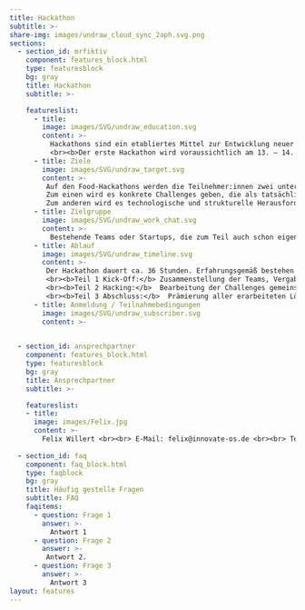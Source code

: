 ```yaml
---
title: Hackathon
subtitle: >-
share-img: images/undraw_cloud_sync_2aph.svg.png
sections:
  - section_id: mrfiktiv
    component: features_block.html
    type: featuresblock
    bg: gray
    title: Hackathon
    subtitle: >-

    featureslist:
      - title:
        image: images/SVG/undraw_education.svg
        content: >-
          Hackathons sind ein etabliertes Mittel zur Entwicklung neuer Lösungsansätze und bieten durch den offenen Ansatz einen leichten Zugang für interessierte Teilnehmer:innen sowie andere Stakeholder. Kombiniert mit einem interaktiven Programm und Unterstützung bei der Teambildung lassen sich Teams mit Potential zur Startup-Gründung bilden. Durch die Einbettung der Hackathons in einen weiteren Entwicklungsprozess mit angeschlossenen Bootcamps und der individuellen Betreuung können gezielt Startups aufgebaut und unterstützt werden.
          <br><b>Der erste Hackathon wird voraussichtlich am 13. – 14. Januar 2022 in Osnabrück stattfinden.</b>
      - title: Ziele
        image: images/SVG/undraw_target.svg
        content: >-
         Auf den Food-Hackathons werden die Teilnehmer:innen zwei unterschiedliche Arten von Herausforderungen begegnen.
         Zum einen wird es konkrete Challenges geben, die als tatsächliche Herausforderung in der Arbeit des Unternehmens oder der Institutionen aufgekommen sind. Praktische Lösungen werden mit einem Businessplan versehen. Ziel dieser Challenges ist es Teams zu schmieden, die auf dem Weg zu einer konkreten Lösung begleitet werden.
         Zum anderen wird es technologische und strukturelle Herausforderungen geben, denen sich aktuell viele Unternehmen der Lebensmittelwirtschaft stellen müssen. Ziel dieser Challenges ist es innovative Lösungen in Form von technischen Lösungen oder neue Geschäftsmodelle durch die Teams zu erarbeiten. Diese Challenges richten sich aufgrund ihres Umfangs vornehmlich an erfahrenere Teilnehmer:innen oder bestehende Startups.
      - title: Zielgruppe
        image: images/SVG/undraw_work_chat.svg
        content: >-
          Bestehende Teams oder Startups, die zum Teil auch schon eigene Ideen oder Ansätze mitbringen, wollen die Infrastruktur des Hackathons nutzen, um die eigenen Ideen weiterzuentwickeln und als Team enger zusammenzuwachsen. Einzelne Teilnehmer:innen interessieren sich häufig vor allem für die Lösung von Challenges und das Arbeiten an konkreten Herausforderungen. Beide Zielgruppen haben unterschiedliche Bedürfnisse und profitieren auf unterschiedliche Weise von dem angebotenen Programm und der Unterstützung.​
      - title: Ablauf
        image: images/SVG/undraw_timeline.svg
        content: >-
         Der Hackathon dauert ca. 36 Stunden. Erfahrungsgemäß bestehen die Teilnehmer:innen an Hackathons entweder aus bereits bestehenden Teams oder aus Einzelpersonen. Die Veranstaltung teilt sich organisatorisch in drei Teile ein: 
         <br><b>Teil 1 Kick-Off:</b> Zusammenstellung der Teams, Vergabe der Challenges und Vorbereitung auf das Hacking
         <br><b>Teil 2 Hacking:</b>  Bearbeitung der Challenges gemeinsam mit den Challenge-Gebern, Vorbereitung auf die finale Ergebnispräsentation  
         <br><b>Teil 3 Abschluss:</b>  Prämierung aller erarbeiteten Lösungen, Vernetzung der Teilnehmer:innen untereinander und mit anderen Akteuren des Niedersächsischen Food-Startup Ökosystems.
      - title: Anmeldung / Teilnahmebedingungen
        image: images/SVG/undraw_subscriber.svg
        content: >-
         

  - section_id: ansprechpartner
    component: features_block.html
    type: featuresblock
    bg: gray
    title: Ansprechpartner
    subtitle: >-

    featureslist:
    - title:
      image: images/Felix.jpg
      content: >-
        Felix Willert <br><br> E-Mail: felix@innovate-os.de <br><br> Tel.: 0541 50798526
  
  - section_id: faq
    component: faq_block.html
    type: faqblock
    bg: gray
    title: Häufig gestelle Fragen
    subtitle: FAQ
    faqitems:
      - question: Frage 1
        answer: >-
          Antwort 1
      - question: Frage 2
        answer: >-
         Antwort 2.
      - question: Frage 3
        answer: >-
          Antwort 3
layout: features
---
```

